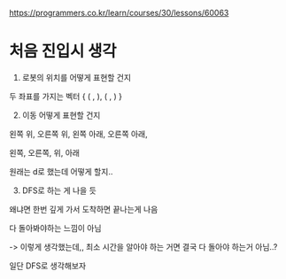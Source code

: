 https://programmers.co.kr/learn/courses/30/lessons/60063

# 처음 진입시 생각

1. 로봇의 위치를 어떻게 표현할 건지

두 좌표를 가지는 벡터 { ( , ), ( ,  ) }

2. 이동 어떻게 표현할 건지 

왼쪽 위, 오른쪽 위, 왼쪽 아래, 오른쪽 아래,

왼쪽, 오른쪽, 위, 아래

원래는 d로 했는데 어떻게 할지..

3. DFS로 하는 게 나을 듯

왜냐면 한번 깊게 가서 도착하면 끝나는게 나음

다 돌아봐야하는 느낌이 아님

-> 이렇게 생각했는데,, 최소 시간을 알아야 하는 거면 결국 다 돌아야 하는거 아님..?

일단 DFS로 생각해보자 